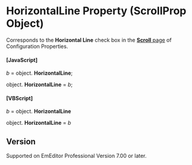 # HorizontalLine Property (ScrollProp Object)

Corresponds to the **Horizontal Line** check box in the [**Scroll** page](../../dlg/properties/scroll/index) of Configuration Properties.

#### \[JavaScript\]

_b_ =
object. **HorizontalLine**;

object. **HorizontalLine** = _b_;

#### \[VBScript\]

_b_ =
object. **HorizontalLine**

object. **HorizontalLine** = _b_

## Version

Supported on EmEditor Professional Version 7.00 or later.